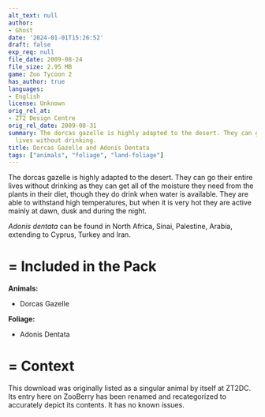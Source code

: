 ```yaml
---
alt_text: null
author:
- Ghost
date: '2024-01-01T15:26:52'
draft: false
exp_req: null
file_date: 2009-08-24
file_size: 2.95 MB
game: Zoo Tycoon 2
has_author: true
languages:
- English
license: Unknown
orig_rel_at:
- ZT2 Design Centre
orig_rel_date: 2009-08-31
summary: The dorcas gazelle is highly adapted to the desert. They can go their entire
  lives without drinking.
title: Dorcas Gazelle and Adonis Dentata
tags: ["animals", "foliage", "land-foliage"]
---
```

The dorcas gazelle is highly adapted to the desert. They can go their entire lives without drinking as they can get all of the moisture they need from the plants in their diet, though they do drink when water is available. They are able to withstand high temperatures, but when it is very hot they are active mainly at dawn, dusk and during the night.

*Adonis dentata* can be found in North Africa, Sinai, Palestine, Arabia, extending to Cyprus, Turkey and Iran.

=
Included in the Pack
=

**Animals:**
- Dorcas Gazelle

**Foliage:**
- Adonis Dentata

=
Context
=

This download was originally listed as a singular animal by itself at ZT2DC. Its entry here on ZooBerry has been renamed and recategorized to accurately depict its contents. It has no known issues.